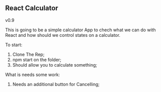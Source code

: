  ## React Calculator 
v0.9

This is going to be a simple calculator App to chech what we can do with React and how should we control states on a calculator.

To start:
1) Clone The Rep;
2) npm start on the folder;
3) Should allow you to calculate something;

What is needs some work:
1) Needs an additional button for Cancelling;